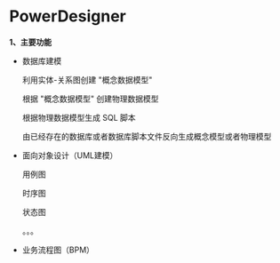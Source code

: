 # PowerDesigner

**1、主要功能**

* 数据库建模

  利用实体-关系图创建 "概念数据模型"

  根据 "概念数据模型" 创建物理数据模型

  根据物理数据模型生成 SQL 脚本

  由已经存在的数据库或者数据库脚本文件反向生成概念模型或者物理模型

* 面向对象设计（UML建模）

  用例图

  时序图

  状态图

  。。。

* 业务流程图（BPM）